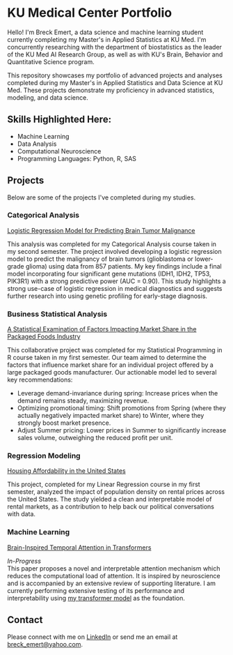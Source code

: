 # KU Medical Center Portfolio
Hello! I'm Breck Emert, a data science and machine learning student currently completing my Master's in Applied Statistics at KU Med.  I'm concurrently researching with the department of biostatistics as the leader of the KU Med AI Research Group, as well as with KU's Brain, Behavior and Quantitative Science program.

This repository showcases my portfolio of advanced projects and analyses completed during my Master's in Applied Statistics and Data Science at KU Med. These projects demonstrate my proficiency in advanced statistics, modeling, and data science.

## Skills Highlighted Here:

- Machine Learning
- Data Analysis
- Computational Neuroscience
- Programming Languages: Python, R, SAS

## Projects

Below are some of the projects I've completed during my studies.  

### Categorical Analysis  
[Logistic Regression Model for Predicting Brain Tumor Malignance](https://github.com/BreckEmert/KUMedPortfolio/blob/main/Emert%Categorical%20Analysis.pdf)

This analysis was completed for my Categorical Analysis course taken in my second semester.  The project involved developing a logistic regression model to predict the malignancy of brain tumors (glioblastoma or lower-grade glioma) using data from 857 patients. My key findings include a final model incorporating four significant gene mutations (IDH1, IDH2, TP53, PIK3R1) with a strong predictive power (AUC = 0.90). This study highlights a strong use-case of logistic regression in medical diagnostics and suggests further research into using genetic profiling for early-stage diagnosis.

### Business Statistical Analysis  
[A Statistical Examination of Factors Impacting Market Share in the Packaged Foods Industry](https://github.com/BreckEmert/KUMedPortfolio/blob/main/Emert%20Business%20Analysis.pdf)

This collaborative project was completed for my Statistical Programming in R course taken in my first semester.  Our team aimed to determine the factors that influence market share for an individual project offered by a large packaged goods manufacturer.  Our actionable model led to several key recommendations:
- Leverage demand-invariance during spring: Increase prices when the demand remains steady, maximizing revenue.
- Optimizing promotional timing: Shift promotions from Spring (where they actually negatively impacted market share) to Winter, where they strongly boost market presence.
- Adjust Summer pricing: Lower prices in Summer to significantly increase sales volume, outweighing the reduced profit per unit.

### Regression Modeling  
[Housing Affordability in the United States](https://github.com/BreckEmert/KUMedPortfolio/blob/main/Emert%20Linear%20Analysis.pdf)

This project, completed for my Linear Regression course in my first semester, analyzed the impact of population density on rental prices across the United States. The study yielded a clean and interpretable model of rental markets, as a contribution to help back our political conversations with data.

### Machine Learning  
[Brain-Inspired Temporal Attention in Transformers](https://github.com/BreckEmert/KUMedPortfolio/blob/main/Temporal%20Attention.pdf)

*In-Progress*   
This paper proposes a novel and interpretable attention mechanism which reduces the computational load of attention.  It is inspired by neuroscience and is accompanied by an extensive review of supporting literature.  I am currently performing extensive testing of its performance and interpretability using [my transformer model](https://github.com/BreckEmert/Coding-SLM) as the foundation.

## Contact

Please connect with me on [LinkedIn](https://www.linkedin.com/in/breckemert/) or send me an email at breck_emert@yahoo.com.
